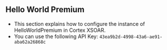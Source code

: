 ## Hello World Premium
- This section explains how to configure the instance of HelloWorldPremium in Cortex XSOAR.
- You can use the following API Key: `43ea9b2d-4998-43a6-ae91-aba62a26868c`
